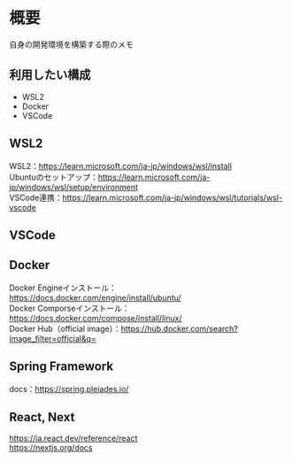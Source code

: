 # 概要
自身の開発環境を構築する際のメモ

## 利用したい構成
* WSL2
* Docker
* VSCode

## WSL2
WSL2：https://learn.microsoft.com/ja-jp/windows/wsl/install  
Ubuntuのセットアップ：https://learn.microsoft.com/ja-jp/windows/wsl/setup/environment  
VSCode連携：https://learn.microsoft.com/ja-jp/windows/wsl/tutorials/wsl-vscode  

## VSCode

## Docker
Docker Engineインストール：https://docs.docker.com/engine/install/ubuntu/  
Docker Comporseインストール：https://docs.docker.com/compose/install/linux/  
Docker Hub（official image）：https://hub.docker.com/search?image_filter=official&q=  


## Spring Framework
docs：https://spring.pleiades.io/  

## React, Next
https://ja.react.dev/reference/react  
https://nextjs.org/docs  




